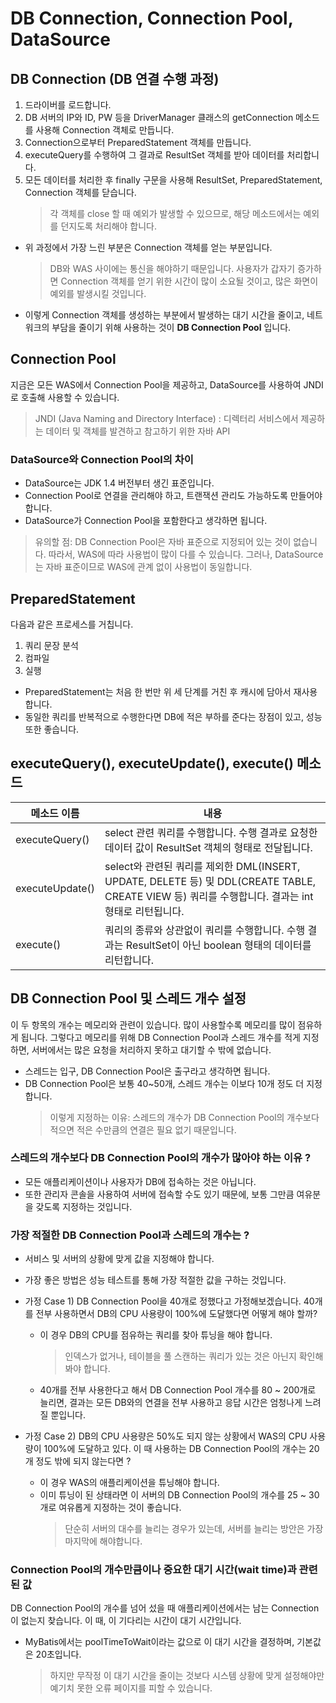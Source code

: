 # DB Connection, Connection Pool, DataSource

## DB Connection (DB 연결 수행 과정)
1. 드라이버를 로드합니다.
2. DB 서버의 IP와 ID, PW 등을 DriverManager 클래스의 getConnection 메소드를 사용해 Connection 객체로 만듭니다.
3. Connection으로부터 PreparedStatement 객체를 만듭니다.
4. executeQuery를 수행하여 그 결과로 ResultSet 객체를 받아 데이터를 처리합니다.
5. 모든 데이터를 처리한 후 finally 구문을 사용해 ResultSet, PreparedStatement, Connection 객체를 닫습니다.
    > 각 객체를 close 할 때 예외가 발생할 수 있으므로, 해당 메소드에서는 예외를 던지도록 처리해야 합니다.
    
* 위 과정에서 가장 느린 부분은 Connection 객체를 얻는 부분입니다.
    > DB와 WAS 사이에는 통신을 해야하기 때문입니다.
    > 사용자가 갑자기 증가하면 Connection 객체를 얻기 위한 시간이 많이 소요될 것이고, 많은 화면이 예외를 발생시킬 것입니다.

* 이렇게 Connection 객체를 생성하는 부분에서 발생하는 대기 시간을 줄이고,
네트워크의 부담을 줄이기 위해 사용하는 것이 **DB Connection Pool** 입니다.

## Connection Pool
지금은 모든 WAS에서 Connection Pool을 제공하고, DataSource를 사용하여 JNDI로 호출해 사용할 수 있습니다.
> JNDI (Java Naming and Directory Interface) : 디렉터리 서비스에서 제공하는 데이터 및 객체를 발견하고 참고하기 위한 자바 API

### DataSource와 Connection Pool의 차이
* DataSource는 JDK 1.4 버전부터 생긴 표준입니다.
* Connection Pool로 연결을 관리해야 하고, 트랜잭션 관리도 가능하도록 만들어야 합니다.
* DataSource가 Connection Pool을 포함한다고 생각하면 됩니다.
> 유의할 점: DB Connection Pool은 자바 표준으로 지정되어 있는 것이 없습니다.
> 따라서, WAS에 따라 사용법이 많이 다를 수 있습니다.
> 그러나, DataSource는 자바 표준이므로 WAS에 관계 없이 사용법이 동일합니다.

## PreparedStatement
다음과 같은 프로세스를 거칩니다.
1. 쿼리 문장 분석
2. 컴파일
3. 실행

* PreparedStatement는 처음 한 번만 위 세 단계를 거친 후 캐시에 담아서 재사용합니다.
* 동일한 쿼리를 반복적으로 수행한다면 DB에 적은 부하를 준다는 장점이 있고, 성능 또한 좋습니다.

## executeQuery(), executeUpdate(), execute() 메소드

메소드 이름 | 내용
------------|------------
executeQuery() | select 관련 쿼리를 수행합니다. 수행 결과로 요청한 데이터 값이 ResultSet 객체의 형태로 전달됩니다.
executeUpdate() | select와 관련된 쿼리를 제외한 DML(INSERT, UPDATE, DELETE 등) 및 DDL(CREATE TABLE, CREATE VIEW 등) 쿼리를 수행합니다. 결과는 int 형태로 리턴됩니다.
execute() | 쿼리의 종류와 상관없이 쿼리를 수행합니다. 수행 결과는 ResultSet이 아닌 boolean 형태의 데이터를 리턴합니다.

## DB Connection Pool 및 스레드 개수 설정
이 두 항목의 개수는 메모리와 관련이 있습니다. 많이 사용할수록 메모리를 많이 점유하게 됩니다.
그렇다고 메모리를 위해 DB Connection Pool과 스레드 개수를 적게 지정하면,
서버에서는 많은 요청을 처리하지 못하고 대기할 수 밖에 없습니다.

* 스레드는 입구, DB Connection Pool은 출구라고 생각하면 됩니다.
* DB Connection Pool은 보통 40~50개, 스레드 개수는 이보다 10개 정도 더 지정합니다.
    > 이렇게 지정하는 이유: 스레드의 개수가 DB Connection Pool의 개수보다 적으면
    적은 수만큼의 연결은 필요 없기 때문입니다.
    
### 스레드의 개수보다 DB Connection Pool의 개수가 많아야 하는 이유 ?
* 모든 애플리케이션이나 사용자가 DB에 접속하는 것은 아닙니다.
* 또한 관리자 콘솔을 사용하여 서버에 접속할 수도 있기 때문에, 보통 그만큼 여유분을 갖도록 지정하는 것입니다.

### 가장 적절한 DB Connection Pool과 스레드의 개수는 ?
* 서비스 및 서버의 상황에 맞게 값을 지정해야 합니다.
* 가장 좋은 방법은 성능 테스트를 통해 가장 적절한 값을 구하는 것입니다.

* 가정 Case 1) DB Connection Pool을 40개로 정했다고 가정해보겠습니다. 40개를 전부 사용하면서 DB의 CPU 사용량이 100%에 도달했다면 어떻게 해야 할까?
    * 이 경우 DB의 CPU를 점유하는 쿼리를 찾아 튜닝을 해야 합니다.
        > 인덱스가 없거나, 테이블을 풀 스캔하는 쿼리가 있는 것은 아닌지 확인해봐야 합니다.
    * 40개를 전부 사용한다고 해서 DB Connection Pool 개수를 80 ~ 200개로 늘리면, 결과는 모든 DB와의 연결을 전부 사용하고 응답 시간은 엄청나게 느려질 뿐입니다.
    
* 가정 Case 2) DB의 CPU 사용량은 50%도 되지 않는 상황에서 WAS의 CPU 사용량이 100%에 도달하고 있다. 이 때 사용하는 DB Connection Pool의 개수는 20개 정도 밖에 되지 않는다면 ?
    * 이 경우 WAS의 애플리케이션을 튜닝해야 합니다.
    * 이미 튜닝이 된 상태라면 이 서버의 DB Connection Pool의 개수를 25 ~ 30개로 여유롭게 지정하는 것이 좋습니다.
        > 단순히 서버의 대수를 늘리는 경우가 있는데, 서버를 늘리는 방안은 가장 마지막에 해야합니다.
        
### Connection Pool의 개수만큼이나 중요한 대기 시간(wait time)과 관련된 값
DB Connection Pool의 개수를 넘어 섰을 때 애플리케이션에서는 남는 Connection이 없는지 찾습니다. 이 때, 이 기다리는 시간이 대기 시간입니다.
* MyBatis에서는 poolTimeToWait이라는 값으로 이 대기 시간을 결정하며, 기본값은 20초입니다.
     > 하지만 무작정 이 대기 시간을 줄이는 것보다 시스템 상황에 맞게 설정해야만 예기치 못한 오류 페이지를 피할 수 있습니다.